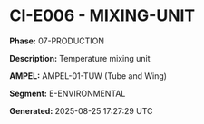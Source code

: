 # CI-E006 - MIXING-UNIT

**Phase:** 07-PRODUCTION

**Description:** Temperature mixing unit

**AMPEL:** AMPEL-01-TUW (Tube and Wing)

**Segment:** E-ENVIRONMENTAL

**Generated:** 2025-08-25 17:27:29 UTC

